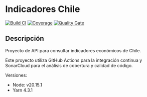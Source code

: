 # Indicadores Chile

[![Build CI](https://github.com/rgdevment/indicadores-chile/actions/workflows/main.yml/badge.svg)](https://github.com/rgdevment/indicadores-chile/actions/workflows/main.yml)
[![Coverage](https://sonarcloud.io/api/project_badges/measure?project=rgdevment_indicadores-chile&metric=coverage)](https://sonarcloud.io/dashboard?id=rgdevment_indicadores-chile)
[![Quality Gate](https://sonarcloud.io/api/project_badges/measure?project=rgdevment_indicadores-chile&metric=alert_status)](https://sonarcloud.io/dashboard?id=rgdevment_indicadores-chile)

## Descripción

Proyecto de API para consultar indicadores económicos de Chile.

Este proyecto utiliza GitHub Actions para la integración continua y SonarCloud para el análisis de cobertura y calidad de código.


Versiones:
- Node: v20.15.1
- Yarn 4.3.1
